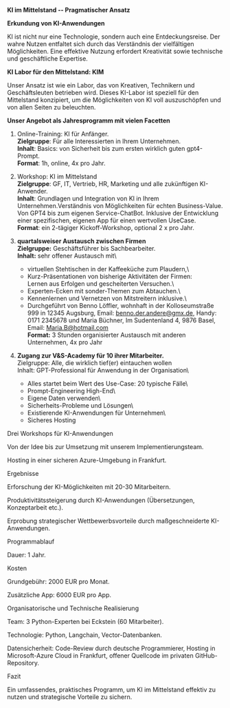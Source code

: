 **KI im Mittelstand -- Pragmatischer Ansatz**

**Erkundung von KI-Anwendungen**

KI ist nicht nur eine Technologie, sondern auch eine Entdeckungsreise.
Der wahre Nutzen entfaltet sich durch das Verständnis der vielfältigen
Möglichkeiten. Eine effektive Nutzung erfordert Kreativität sowie
technische und geschäftliche Expertise.

**KI Labor für den Mittelstand: KIM**

Unser Ansatz ist wie ein Labor, das von Kreativen, Technikern und
Geschäftsleuten betrieben wird. Dieses KI-Labor ist speziell für den
Mittelstand konzipiert, um die Möglichkeiten von KI voll auszuschöpfen
und von allen Seiten zu beleuchten.

**Unser Angebot als Jahresprogramm mit vielen Facetten**

1.  Online-Training: KI für Anfänger.\
    **Zielgruppe**: Für alle Interessierten in Ihrem Unternehmen.\
    **Inhalt**: Basics: von Sicherheit bis zum ersten wirklich guten
    gpt4-Prompt.\
    **Format**: 1h, online, 4x pro Jahr.

2.  Workshop: KI im Mittelstand\
    **Zielgruppe**: GF, IT, Vertrieb, HR, Marketing und alle zukünftigen
    KI-Anwender.\
    **Inhalt**: Grundlagen und Integration von KI in Ihrem
    Unternehmen.Verständnis von Möglichkeiten für echten
    Business-Value.\
    Von GPT4 bis zum eigenen Service-ChatBot. Inklusive der Entwicklung
    einer spezifischen, eigenen App für einen wertvollen UseCase.\
    **Format**: ein 2-tägiger Kickoff-Workshop, optional 2 x pro Jahr.

3.  **quartalsweiser Austausch zwischen Firmen**\
    **Zielgruppe:** Geschäftsführer bis Sachbearbeiter.\
    **Inhalt:** sehr offener Austausch mit\
    - virtuellen Stehtischen in der Kaffeeküche zum Plaudern,\
    - Kurz-Präsentationen von bisherige Aktivitäten der Firmen:\
    Lernen aus Erfolgen und gescheiterten Versuchen.\
    - Experten-Ecken mit sonder-Themen zum Abtauchen.\
    - Kennenlernen und Vernetzen von Mitstreitern inklusive.\
    - Durchgeführt von Benno Löffler, wohnhaft in der Kolloseumstraße
    999 in 12345 Augsburg, Email: <benno.der.andere@gmx.de>, Handy: 0171
    2345678 und Maria Büchner, Im Sudentenland 4, 9876 Basel, Email:
    Maria.B@hotmail.com\
    **Format:** 3 Stunden organisierter Austausch mit anderen
    Unternehmen, 4x pro Jahr

4.  **Zugang zur V&S-Academy für 10 ihrer Mitarbeiter.**\
    Zielgruppe: Alle, die wirklich tief(er) eintauchen wollen\
    Inhalt: GPT-Professional für Anwendung in der Organisation\
    - Alles startet beim Wert des Use-Case: 20 typische Fälle\
    - Prompt-Engineering High-End\
    - Eigene Daten verwenden\
    - Sicherheits-Probleme und Lösungen\
    - Existierende KI-Anwendungen für Unternehmen\
    - Sicheres Hosting

Drei Workshops für KI-Anwendungen

Von der Idee bis zur Umsetzung mit unserem Implementierungsteam.

Hosting in einer sicheren Azure-Umgebung in Frankfurt.

Ergebnisse

Erforschung der KI-Möglichkeiten mit 20-30 Mitarbeitern.

Produktivitätssteigerung durch KI-Anwendungen (Übersetzungen,
Konzeptarbeit etc.).

Erprobung strategischer Wettbewerbsvorteile durch maßgeschneiderte
KI-Anwendungen.

Programmablauf

Dauer: 1 Jahr.

Kosten

Grundgebühr: 2000 EUR pro Monat.

Zusätzliche App: 6000 EUR pro App.

Organisatorische und Technische Realisierung

Team: 3 Python-Experten bei Eckstein (60 Mitarbeiter).

Technologie: Python, Langchain, Vector-Datenbanken.

Datensicherheit: Code-Review durch deutsche Programmierer, Hosting in
Microsoft-Azure Cloud in Frankfurt, offener Quellcode im privaten
GitHub-Repository.

Fazit

Ein umfassendes, praktisches Programm, um KI im Mittelstand effektiv zu
nutzen und strategische Vorteile zu sichern.
